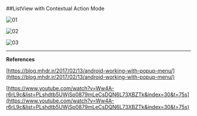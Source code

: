 ##ListView with Contextual Action Mode

![01](https://raw.githubusercontent.com/mhdr/AndroidSamples/master/026/images/Android%20Emulator%20-%20Nexus_5_API_25%3A5554_001.png  "01")

![02](https://raw.githubusercontent.com/mhdr/AndroidSamples/master/026/images/Android%20Emulator%20-%20Nexus_5_API_25%3A5554_002.png  "02")

![03](https://raw.githubusercontent.com/mhdr/AndroidSamples/master/026/images/Android%20Emulator%20-%20Nexus_5_API_25%3A5554_003.png  "03")

***

**References**

[https://blog.mhdr.ir/2017/02/13/android-working-with-popup-menu/](https://blog.mhdr.ir/2017/02/13/android-working-with-popup-menu/) 

[https://www.youtube.com/watch?v=Ww4A-r6rL9c&list=PLshdtb5UWjSp0879mLeCsDQN6L73XBZTk&index=30&t=75s](https://www.youtube.com/watch?v=Ww4A-r6rL9c&list=PLshdtb5UWjSp0879mLeCsDQN6L73XBZTk&index=30&t=75s) 